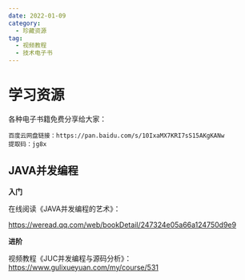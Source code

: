 ```yaml
---
date: 2022-01-09
category:
  - 珍藏资源
tag:
  - 视频教程
  - 技术电子书
---
```


# 学习资源  
各种电子书籍免费分享给大家： 
```
百度云网盘链接：https://pan.baidu.com/s/10IxaMX7KRI7sS15AKgKANw 
提取码：jg8x
```
## JAVA并发编程  

**入门**  

在线阅读《JAVA并发编程的艺术》：

 https://weread.qq.com/web/bookDetail/247324e05a66a124750d9e9  

**进阶**  

视频教程《JUC并发编程与源码分析》：  
 https://www.gulixueyuan.com/my/course/531  


